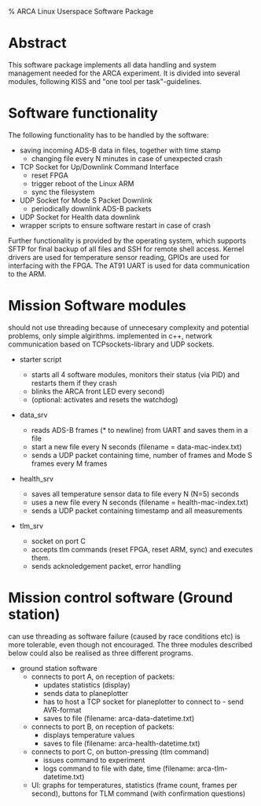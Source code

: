 % ARCA Linux Userspace Software Package

# Abstract
This software package implements all data handling and system management needed for the ARCA experiment. It is divided into several modules, following KISS and "one tool per task"-guidelines.

# Software functionality
The following functionality has to be handled by the software:

* saving incoming ADS-B data in files, together with time stamp
    * changing file every N minutes in case of unexpected crash
* TCP Socket for Up/Downlink Command Interface
    * reset FPGA
    * trigger reboot of the Linux ARM
    * sync the filesystem
* UDP Socket for Mode S Packet Downlink
    * periodically downlink ADS-B packets
* UDP Socket for Health data downlink
* wrapper scripts to ensure software restart in case of crash

Further functionality is provided by the operating system, which supports SFTP for final backup of all files and SSH for remote shell access. Kernel drivers are used for temperature sensor reading, GPIOs are used for interfacing with the FPGA. The AT91 UART is used for data communication to the ARM.

# Mission Software modules
should not use threading because of unnecesary complexity and potential problems, only simple algirithms. implemented in c++, network communication based on TCPsockets-library and UDP sockets.

* starter script
    * starts all 4 software modules, monitors their status (via PID) and restarts them if they crash
    * blinks the ARCA front LED every second)
    * (optional: activates and resets the watchdog)

* data\_srv
    * reads ADS-B frames (\* to newline) from UART and saves them in a file
    * start a new file every N seconds (filename = data-mac-index.txt)
    * sends a UDP packet containing time, number of frames and Mode S frames every M frames

* health\_srv
    * saves all temperature sensor data to file every N (N=5) seconds
    * uses a new file every N seconds (filename = health-mac-index.txt)
    * sends a UDP packet containing timestamp and all measurements

* tlm\_srv
    * socket on port C
    * accepts tlm commands (reset FPGA, reset ARM, sync) and executes them.
    * sends acknoledgement packet, error handling

# Mission control software (Ground station)
can use threading as software failure (caused by race conditions etc) is more tolerable, even though not encouraged. The three modules described below could also be realised as three different programs.

* ground station software
    * connects to port A, on reception of packets:
        * updates statistics (display)
        * sends data to planeplotter
	    * has to host a TCP socket for planeplotter to connect to - send AVR-format
        * saves to file (filename: arca-data-datetime.txt)
    * connects to port B, on reception of packets:
        * displays temperature values
        * saves to file (filename: arca-health-datetime.txt)
    * connects to port C, on button-pressing (tlm command)
        * issues command to experiment
        * logs command to file with date, time (filename: arca-tlm-datetime.txt)
    * UI: graphs for temperatures, statistics (frame count, frames per second), buttons for TLM command (with confirmation questions)

